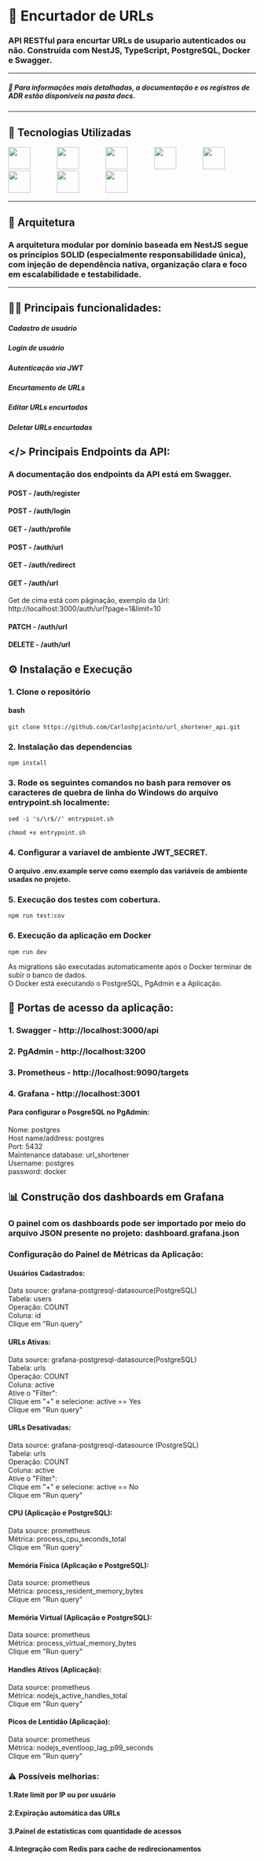 # 🔗 Encurtador de URLs 

### API RESTful para encurtar URLs de usupario autenticados ou não. Construída com NestJS, TypeScript, PostgreSQL, Docker e Swagger.

---

##### 📄 Para informações mais detalhadas, a documentação e os registros de ADR estão disponíveis na pasta docs.

---

## 🚀 Tecnologias Utilizadas

<div>
  <img src="https://cdn.jsdelivr.net/gh/devicons/devicon@latest/icons/nestjs/nestjs-original.svg" width="45" height="45" style="margin-right: 50px;"/>
  <img src="https://cdn.jsdelivr.net/gh/devicons/devicon@latest/icons/nodejs/nodejs-original-wordmark.svg" width="45" height="45" style="margin-right: 50px;"/>
  <img src="https://cdn.jsdelivr.net/gh/devicons/devicon@latest/icons/typescript/typescript-original.svg" width="45" height="45" style="margin-right: 50px;"/>
  <img src="https://cdn.jsdelivr.net/gh/devicons/devicon@latest/icons/postgresql/postgresql-original-wordmark.svg" height="45" style="margin-right: 50px;"/>
  <img src="https://cdn.jsdelivr.net/gh/devicons/devicon@latest/icons/jest/jest-plain.svg" width="45" height="45"/>
  <img src="https://cdn.jsdelivr.net/gh/devicons/devicon@latest/icons/swagger/swagger-original-wordmark.svg" height="45" style="margin-right: 50px;"/>
  <img src="https://cdn.jsdelivr.net/gh/devicons/devicon@latest/icons/prometheus/prometheus-plain-wordmark.svg" height="45" style="margin-right: 50px;"/>
  <img src="https://cdn.jsdelivr.net/gh/devicons/devicon@latest/icons/grafana/grafana-original-wordmark.svg" height="45" style="margin-right: 50px;"/>
</div>

---

## 📁 Arquitetura

### A arquitetura modular por domínio baseada em NestJS segue os princípios SOLID (especialmente responsabilidade única), com injeção de dependência nativa, organização clara e foco em escalabilidade e testabilidade.

---

## 👨‍💻 Principais funcionalidades:

 ##### Cadastro de usuário
 ##### Login de usuário
 ##### Autenticação via JWT
 ##### Encurtamento de URLs
 ##### Editar URLs encurtadas
 ##### Deletar URLs encurtadas

## </> Principais Endpoints da API:

### A documentação dos endpoints da API está em Swagger.

#### POST - /auth/register

#### POST - /auth/login

#### GET - /auth/profile

#### POST - /auth/url

#### GET - /auth/redirect

#### GET - /auth/url

Get de cima está com páginação, exemplo da Url: http://localhost:3000/auth/url?page=1&limit=10

#### PATCH - /auth/url

#### DELETE - /auth/url

## ⚙️ Instalação e Execução

### 1. Clone o repositório

#### bash

    git clone https://github.com/Carloshpjacinto/url_shortener_api.git

### 2. Instalação das dependencias

    npm install

### 3. Rode os seguintes comandos no bash para remover os caracteres de quebra de linha do Windows do arquivo entrypoint.sh localmente:

    sed -i 's/\r$//' entrypoint.sh

    chmod +x entrypoint.sh

### 4. Configurar a variavel de ambiente JWT_SECRET.

#### O arquivo .env.example serve como exemplo das variáveis de ambiente usadas no projeto.

### 5. Execução dos testes com cobertura.

    npm run test:cov

### 6. Execução da aplicação em Docker

    npm run dev

As migrations são executadas automaticamente após o Docker terminar de subir o banco de dados.<br>
O Docker está executando o PostgreSQL, PgAdmin e a Aplicação.

## 🚪 Portas de acesso da aplicação:

### 1. Swagger - http://localhost:3000/api

### 2. PgAdmin - http://localhost:3200

### 3. Prometheus - http://localhost:9090/targets

### 4. Grafana - http://localhost:3001

#### Para configurar o PosgreSQL no PgAdmin:<br>
Nome:    postgres<br>
Host name/address:    postgres<br>
Port:    5432<br>
Maintenance database:    url_shortener<br>
Username:    postgres<br>
password:    docker

## 📊 Construção dos dashboards em Grafana

### O painel com os dashboards pode ser importado por meio do arquivo JSON presente no projeto: dashboard.grafana.json

### Configuração do Painel de Métricas da Aplicação:

#### Usuários Cadastrados: 
Data source: grafana-postgresql-datasource(PostgreSQL)<br>
Tabela: users<br>
Operação: COUNT<br>
Coluna: id<br>
Clique em "Run query"<br>

#### URLs Ativas:
Data source: grafana-postgresql-datasource(PostgreSQL)<br>
Tabela: urls<br>
Operação: COUNT<br>
Coluna: active<br>
Ative o "Filter":<br>
Clique em "+" e selecione: active == Yes<br>
Clique em "Run query"<br>

#### URLs Desativadas: 
Data source: grafana-postgresql-datasource (PostgreSQL)<br>
Tabela: urls<br>
Operação: COUNT<br>
Coluna: active<br>
Ative o "Filter":<br>
Clique em "+" e selecione: active == No<br>
Clique em "Run query"<br>

#### CPU (Aplicação e PostgreSQL):
Data source: prometheus<br>
Métrica: process_cpu_seconds_total<br>
Clique em "Run query"<br>

#### Memória Física (Aplicação e PostgreSQL):
Data source: prometheus<br>
Métrica: process_resident_memory_bytes<br>
Clique em "Run query"<br>

#### Memória Virtual (Aplicação e PostgreSQL):
Data source: prometheus<br>
Métrica: process_virtual_memory_bytes<br>
Clique em "Run query"<br>

#### Handles Ativos (Aplicação):
Data source: prometheus<br>
Métrica: nodejs_active_handles_total<br>
Clique em "Run query"<br>

#### Picos de Lentidão (Aplicação):
Data source: prometheus<br>
Métrica: nodejs_eventloop_lag_p99_seconds<br>
Clique em "Run query"<br>

### ⚠️ Possíveis melhorias:

#### 1.Rate limit por IP ou por usuário
#### 2.Expiração automática das URLs
#### 3.Painel de estatísticas com quantidade de acessos 
#### 4.Integração com Redis para cache de redirecionamentos 
